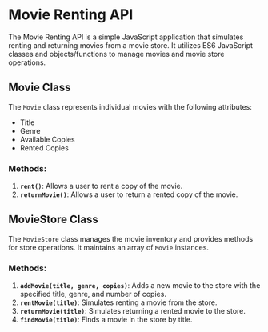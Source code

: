 # Movie Renting API

The Movie Renting API is a simple JavaScript application that simulates renting and returning movies from a movie store. It utilizes ES6 JavaScript classes and objects/functions to manage movies and movie store operations.

## Movie Class

The `Movie` class represents individual movies with the following attributes:

- Title
- Genre
- Available Copies
- Rented Copies

### Methods:

1. **`rent()`**: Allows a user to rent a copy of the movie.
2. **`returnMovie()`**: Allows a user to return a rented copy of the movie.

## MovieStore Class

The `MovieStore` class manages the movie inventory and provides methods for store operations. It maintains an array of `Movie` instances.

### Methods:

1. **`addMovie(title, genre, copies)`**: Adds a new movie to the store with the specified title, genre, and number of copies.
2. **`rentMovie(title)`**: Simulates renting a movie from the store.
3. **`returnMovie(title)`**: Simulates returning a rented movie to the store.
4. **`findMovie(title)`**: Finds a movie in the store by title.



